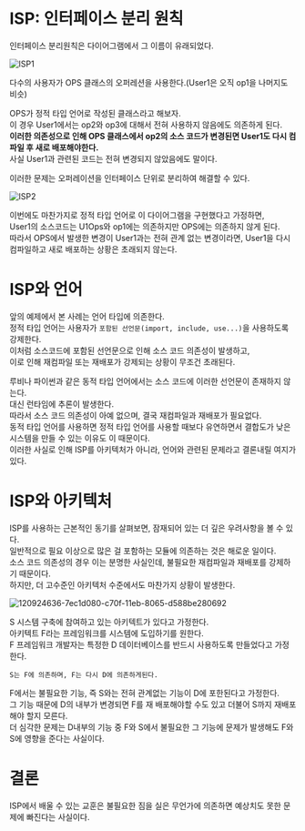# ISP: 인터페이스 분리 원칙 

인터페이스 분리원칙은 다이어그램에서 그 이름이 유래되었다.  

![ISP1](https://user-images.githubusercontent.com/50267433/149617954-276db229-96b1-40d5-bf0d-4bbd5168e2e6.png)

다수의 사용자가 OPS 클래스의 오퍼레션을 사용한다.(User1은 오직 op1을 나머지도 비슷)   
 
OPS가 정적 타입 언어로 작성된 클래스라고 해보자.       
이 경우 User1에서는 op2와 op3에 대해서 전혀 사용하지 않음에도 의존하게 된다.      
**이러한 의존성으로 인해 OPS 클래스에서 op2의 소스 코드가 변경된면 User1도 다시 컴파일 후 새로 배포해야한다.**       
사실 User1과 관련된 코드는 전혀 변경되지 않았음에도 말이다.    

이러한 문제는 오퍼레이션을 인터페이스 단위로 분리하여 해결할 수 있다.   

![ISP2](https://user-images.githubusercontent.com/50267433/149618025-c1ce2189-eb5f-4e8f-91be-09aab6b41fb6.png)
 
이번에도 마찬가지로 정적 타입 언어로 이 다이어그램을 구현했다고 가정하면,            
User1의 소스코드는 U1Ops와 op1에는 의존하지만 OPS에는 의존하지 않게 된다.         
따라서 OPS에서 발생한 변경이 User1과는 전혀 관계 없는 변경이라면, User1을 다시 컴파일하고 새로 배포하는 상황은 초래되지 않는다.    

# ISP와 언어  
 
앞의 예제에서 본 사례는 언어 타입에 의존한다.    
정적 타입 언어는 사용자가 `포함된 선언문(import, include, use...)`을 사용하도록 강제한다.     
이처럼 소스코드에 포함된 선언문으로 인해 소스 코드 의존성이 발생하고,         
이로 인해 재컴파일 또는 재배포가 강제되는 상황이 무조건 초래된다.        
  
루비나 파이썬과 같은 동적 타입 언어에서는 소스 코드에 이러한 선언문이 존재하지 않는다.    
대신 런타임에 추론이 발생한다.      
따라서 소스 코드 의존성이 아예 없으며, 결국 재컴파일과 재배포가 필요없다.     
동적 타입 언어를 사용하면 정적 타입 언어를 사용할 때보다 유연하면서 결합도가 낮은 시스템을 만들 수 있는 이유도 이 때문이다.    
이러한 사실로 인해 ISP를 아키텍처가 아니라, 언어와 관련된 문제라고 결론내릴 여지가 있다.      
  
# ISP와 아키텍처 

ISP를 사용하는 근본적인 동기를 살펴보면, 잠재되어 있는 더 깊은 우려사항을 볼 수 있다.     
일반적으로 필요 이상으로 많은 걸 포함하는 모듈에 의존하는 것은 해로운 일이다.       
소스 코드 의존성의 경우 이는 분명한 사실인데, 불필요한 재컴파일과 재배포를 강제하기 때문이다.     
하지만, 더 고수준인 아키텍처 수준에서도 마찬가지 상황이 발생한다.     

![120924636-7ec1d080-c70f-11eb-8065-d588be280692](https://user-images.githubusercontent.com/50267433/149618321-5ea51237-566e-42de-8ce3-a6af072ab77b.png)

S 시스템 구축에 참여하고 있는 아키텍트가 있다고 가정한다.   
아키텍트 F라는 프레임워크를 시스템에 도입하기를 원한다.   
F 프레임워크 개발자는 특정한 D 데이터베이스를 반드시 사용하도록 만들었다고 가정한다.   
  
```
S는 F에 의존하며, F는 다시 D에 의존하게된다.   
```
  
F에서는 불필요한 기능, 즉 S와는 전혀 관계없는 기능이 D에 포한된다고 가정한다.     
그 기능 때문에 D의 내부가 변경되면 F를 재 배포해야할 수도 있고 더불어 S까지 재배포해야 할지 모른다.     
더 심각한 문제는 D내부의 기능 중 F와 S에서 불필요한 그 기능에 문제가 발생해도 F와 S에 영향을 준다는 사실이다.  

# 결론 

ISP에서 배울 수 있는 교훈은 불필요한 짐을 실은 무언가에 의존하면 예상치도 못한 문제에 빠진다는 사실이다.   
